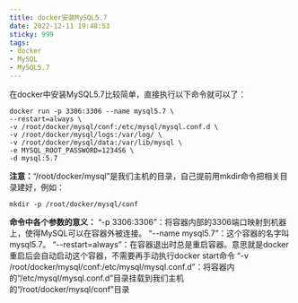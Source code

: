 ```yaml
---
title: docker安装MySQL5.7
date: 2022-12-11 19:48:53
sticky: 999
tags:
- docker
- MySQL
- MySQL5.7
---
```

在docker中安装MySQL5.7比较简单，直接执行以下命令就可以了：
```shell
docker run -p 3306:3306 --name mysql5.7 \
--restart=always \
-v /root/docker/mysql/conf:/etc/mysql/mysql.conf.d \
-v /root/docker/mysql/logs:/var/log/ \
-v /root/docker/mysql/data:/var/lib/mysql \
-e MYSQL_ROOT_PASSWORD=123456 \
-d mysql:5.7

```
**注意：**“/root/docker/mysql”是我们主机的目录，自己提前用mkdir命令把相关目录建好，例如：
```shell
mkdir -p /root/docker/mysql/conf
```

**命令中各个参数的意义：**
“-p 3306:3306”：将容器内部的3306端口映射到机器上，使得MySQL可以在容器外被连接。
“--name mysql5.7”：这个容器的名字叫mysql5.7。
“--restart=always”：在容器退出时总是重启容器。意思就是docker重启后会自动启动这个容器，不需要再手动执行docker start命令
“-v /root/docker/mysql/conf:/etc/mysql/mysql.conf.d”：将容器内的“/etc/mysql/mysql.conf.d”目录挂载到我们主机的“/root/docker/mysql/conf”目录